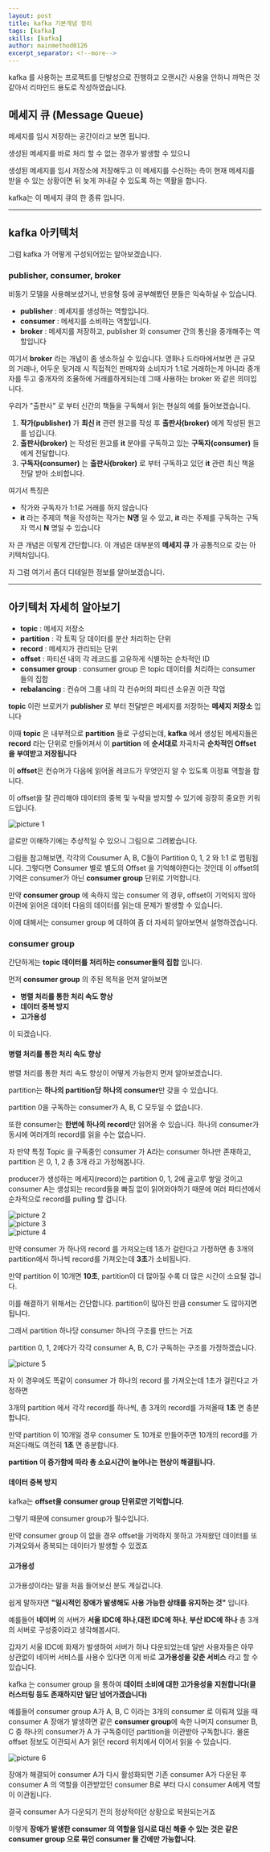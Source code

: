 ```yaml
---
layout: post
title: kafka 기본개념 정리
tags: [kafka]
skills: [kafka]
author: mainmethod0126
excerpt_separator: <!--more-->
---
```


kafka 를 사용하는 프로젝트를 단발성으로 진행하고 오랜시간 사용을 안하니 까먹은 것 같아서 리마인드 용도로 작성하였습니다.

<!--more-->

## 메세지 큐 (Message Queue)

메세지를 임시 저장하는 공간이라고 보면 됩니다.

생성된 메세지를 바로 처리 할 수 없는 경우가 발생할 수 있으니

생성된 메세지를 임시 저장소에 저장해두고 이 메세지를 수신하는 측이 현재 메세지를 받을 수 있는 상황이면 뒤 늦게 꺼내갈 수 있도록 하는 역활을 합니다.

kafka는 이 메세지 큐의 한 종류 입니다.

---

## kafka 아키텍처

그럼 kafka 가 어떻게 구성되어있는 알아보겠습니다.

### publisher, consumer, broker

비동기 모델을 사용해보셨거나, 반응형 등에 공부해봤던 분들은 익숙하실 수 있습니다.

* **publisher** : 메세지를 생성하는 역할입니다.
* **consumer** : 메세지를 소비하는 역할입니다.
* **broker** : 메세지를 저장하고, publisher 와 consumer 간의 통신을 중개해주는 역할입니다

여기서 **broker** 라는 개념이 좀 생소하실 수 있습니다.
영화나 드라마에서보면 큰 규모의 거래나, 어두운 뒷거래 시 직접적인 판매자와 소비자가 1:1로 거래하는게 아니라 중개자를 두고 중개자의 조율하에 거래를하게되는데 그때 사용하는 broker 와 같은 의미입니다.

우리가 "출판사" 로 부터 신간의 책들을 구독해서 읽는 현실의 예를 들어보겠습니다.

1. **작가(publisher)** 가 **최신 it** 관련 원고를 작성 후 **출판사(broker)** 에게 작성된 원고를 넘깁니다.
2. **출판사(broker)** 는 작성된 원고를 **it** 분야를 구독하고 있는 **구독자(consumer)** 들에게 전달합니다.
3. **구독자(consumer)** 는 **출판사(broker)** 로 부터 구독하고 있던  **it** 관련 최신 책을 전달 받아 소비합니다.

여기서 특징은

- 작가와 구독자가 1:1로 거래를 하지 않습니다
- **it** 라는 주제의 책을 작성하는 작가는 **N명** 일 수 있고, **it** 라는 주제를 구독하는 구독자 역시 **N** 명일 수 있습니다

자 큰 개념은 이렇게 간단합니다.
이 개념은 대부분의 **메세지 큐** 가 공통적으로 갖는 아키텍처입니다.

자 그럼 여기서 좀더 디테일한 정보를 알아보겠습니다.

---

## 아키텍처 자세히 알아보기

- **topic** : 메세지 저장소
- **partition** : 각 토픽 당 데이터를 분산 처리하는 단위
- **record** : 메세지가 관리되는 단위
- **offset** : 파티션 내의 각 레코드를 고유하게 식별하는 순차적인 ID
- **consumer group** : consumer group 은 topic 데이터를 처리하는 consumer들의 집합
- **rebalancing** : 컨슈머 그룹 내의 각 컨슈머의 파티션 소유권 이관 작업

**topic** 이란 브로커가 **publisher** 로 부터 전달받은 메세지를 저장하는 **메세지 저장소** 입니다

이때 **topic** 은 내부적으로 **partition** 들로 구성되는데,
**kafka** 에서 생성된 메세지들은 **record** 라는 단위로 만들어져서 이 **partition** 에 **순서대로** 차곡차곡 **순차적인 Offset을 부여받고 저장됩니다**

이 **offset**은 컨슈머가 다음에 읽어올 레코드가 무엇인지 알 수 있도록 이정표 역할을 합니다.

이 offset을 잘 관리해야 데이터의 중복 및 누락을 방지할 수 있기에 굉장히 중요한 키워드입니다.

![picture 1](/images/754daf4c1c1d78d9980464179ea4252a60dee2c63a3761d9a3590b298ea9bbe5.png) 

글로만 이해하기에는 추상적일 수 있으니 그림으로 그려봤습니다.

그림을 참고해보면, 각각의 Cousumer A, B, C들이 Partition 0, 1, 2 와 1:1 로 맵핑됩니다.
그렇다면 Consumer 별로 별도의 Offset 을 기억해야한다는 것인데 이 offset의 기억은 consumer가 아닌 **consumer group** 단위로 기억합니다.

만약 **consumer group** 에 속하지 않는 consumer 의 경우, offset이 기억되지 않아 이전에 읽어온 데이터 다음의 데이터를 읽는데 문제가 발생할 수 있습니다.

이에 대해서는 consumer group 에 대하여 좀 더 자세히 알아보면서 설명하겠습니다.
### consumer group

간단하게는 **topic 데이터를 처리하는 consumer들의 집합** 입니다.

먼저 **consumer group** 의 주된 목적을 먼저 알아보면

- **병렬 처리를 통한 처리 속도 향상**
- **데이터 중복 방지**
- **고가용성**

이 되겠습니다.

#### 병렬 처리를 통한 처리 속도 향상

병렬 처리를 통한 처리 속도 향상이 어떻게 가능한지 먼저 알아보겠습니다.

partition는 **하나의 partition당 하나의 consumer**만 갖을 수 있습니다.

partition 0을 구독하는 consumer가 A, B, C 모두일 수 없습니다.

또한 consumer는 **한번에 하나의 record**만 읽어올 수 있습니다. 하나의 consumer가 동시에 여러개의 record를 읽을 수는 없습니다.

자 만약 특정 Topic 을 구독중인 consumer 가 A라는 consumer 하나만 존재하고, partition 은 0, 1, 2 총 3개 라고 가정해봅니다.

producer가 생성하는 메세지(record)는 partition 0, 1, 2에 골고루 쌓일 것이고 consumer A는 생성되는 record들을 빠짐 없이 읽어와야하기 때문에 여러 파티션에서 순차적으로 record를 pulling 할 겁니다.

![picture 2](/images/f45fc3baedb33a08973ea2f2d8aeab8dae167052b3061b8188bca7358ae43f62.png)  
![picture 3](/images/7537f9f3822067aca841ae94422f3b53d97acf9f855e5e17736e79b8d6396ca2.png)  
![picture 4](/images/55a7cb8068ee0ee738ceef92d9f819673ad40ee2ad08cab454d26d0dbc5bbc76.png)  

만약 consumer 가 하나의 record 를 가져오는데 1초가 걸린다고 가정하면
총 3개의 partition에서 하나씩 record를 가져오는데 **3초**가 소비됩니다.

만약 partition 이 10개면 **10초**, partition이 더 많아질 수록 더 많은 시간이 소요될 겁니다.

이를 해결하기 위해서는 간단합니다. partition이 많아진 만큼 consumer 도 많아지면 됩니다.

그래서 partition 하나당 consumer 하나의 구조를 만드는 거죠

partition 0, 1, 2에다가 각각 consumer A, B, C가 구독하는 구조를 가정하겠습니다.

![picture 5](/images/a2b31b94489d2d9158689d464e29b49f332ac90c6aa6dbf3df4554ea6121b624.png)  

자 이 경우에도 똑같이 consumer 가 하나의 record 를 가져오는데 1초가 걸린다고 가정하면

3개의 partition 에서 각각 record를 하나씩, 총 3개의 record를 가져올때 **1초** 면 충분합니다.

만약 partition 이 10개일 경우 consumer 도 10개로 만들어주면 10개의 record를 가져온다해도 여전히 **1초** 면 충분합니다.

**partition 이 증가함에 따라 총 소요시간이 늘어나는 현상이 해결됩니다.**

#### 데이터 중복 방지

kafka는 **offset을 consumer group 단위로만 기억합니다.**

그렇기 때문에 consumer group가 필수입니다.

만약 consumer group 이 없을 경우 offset을 기억하지 못하고 가져왔던 데이터를 또 가져오와서 중복되는 데이터가 발생할 수 있겠죠

#### 고가용성

고가용성이라는 말을 처음 들어보신 분도 계실겁니다.

쉽게 말하자면 **"일시적인 장애가 발생해도 사용 가능한 상태를 유지하는 것"** 입니다.

예를들어 **네이버** 의 서버가 **서울 IDC에 하나**,**대전 IDC에 하나**, **부산 IDC에 하나** 총 3개의 서버로 구성중이라고 생각해봅시다.

갑자기 서울 IDC에 화재가 발생하여 서버가 하나 다운되었는데 일반 사용자들은 아무 상관없이 네이버 서비스를 사용수 있다면 이게 바로 **고가용성을 갖춘 서비스** 라고 할 수 있습니다.

kafka 는 consumer group 을 통하여 **데이터 소비에 대한 고가용성을 지원합니다(클러스터링 등도 존재하지만 일단 넘어가겠습니다)**

예를들어 consumer group A가 A, B, C 이라는 3개의 consumer 로 이뤄져 있을 때 consumer A 장애가 발생하면 같은 **consumer group**에 속한 나머지 consumer B, C 중 하나의 consumer가 A 가 구독중이던 partition을 이관받아 구독합니다. 물론 offset 정보도 이관되서 A가 읽던 record 위치에서 이어서 읽을 수 있습니다.

![picture 6](/images/54a357708c1f8a12fefbc5655f488de5eed1d28226123dd5af5c4be4fa2bf137.png)  

장애가 해결되어 consumer A가 다시 활성화되면 기존 consumer A가 다운된 후 consumer A 의 역할을 이관받았던 consumer B로 부터 다시 consumer A에게 역할이 이관됩니다.

결국 consumer A가 다운되기 전의 정상적이던 상황으로 복원되는거죠

이렇게 **장애가 발생한 consumer 의 역할을 임시로 대신 해줄 수 있는 것은 같은 consumer group 으로 묶인 consumer 들 간에만 가능합니다.**







